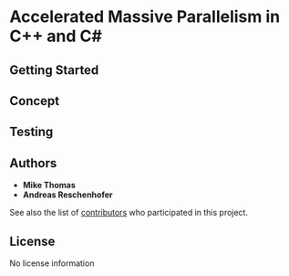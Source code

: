 # Accelerated Massive Parallelism in C++ and C\#

## Getting Started

## Concept

## Testing

## Authors

* **Mike Thomas**
* **Andreas Reschenhofer**

See also the list of [contributors](https://github.com/Strizzi12/Find-Duplicate-Files/contributors) who participated in this project.

## License

No license information